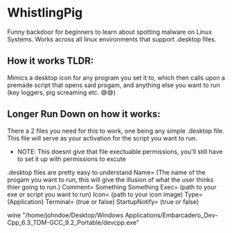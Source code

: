 # WhistlingPig
Funny backdoor for beginners to learn about spotting malware on Linux Systems. Works across all linux environments that support .desktop files. 


## How it works TLDR:
Mimics a desktop icon for any program you set it to, which then calls upon a premade script that opens said progam, and anything else you want to run (key loggers, pig screaming etc. 😅😅)

## Longer Run Down on how it works:
There a 2 files you need for this to work, one being any simple .desktop file. This file will serve as your activation for the script you want to run. 
* NOTE: This doesnt give that file exectuable permissions, you'll still have to set it up with permissions to excute

.desktop files are pretty easy to understand
Name= (The name of the progam you want to run, this will give the illusion of what the user thinks thier going to run.)
Comment= Something Something 
Exec= (path to your exe or script you want to run)
Icon= (path to your icon image)
Type= (Application)
Terminal= (true or false)
StartupNotify= (true or false)

wine "/home/johndoe/Desktop/Windows Applications/Embarcadero_Dev-Cpp_6.3_TDM-GCC_9.2_Portable/devcpp.exe"
